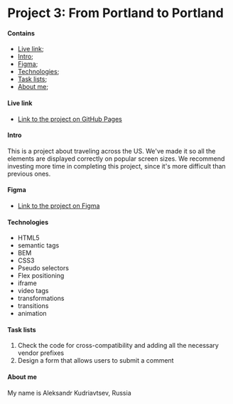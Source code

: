# Project 3: From Portland to Portland

#### Contains

- [Live link](#live-link);
- [Intro](#Intro);
- [Figma](#Figma);
- [Technologies](#Technologies);
- [Task lists](#task-lists);
- [About me](#about-me);

#### Live link

* [Link to the project on GitHub Pages](https://)

#### Intro

This is a project about traveling across the US. We've made it so all the elements are displayed correctly on popular screen sizes. We recommend investing more time in completing this project, since it's more difficult than previous ones.

#### Figma

* [Link to the project on Figma](https://www.figma.com/file/xM9rNsdK4iNcFJmDZho3Aw/Sprint-3%3A-From-Portland-to-Portland-%2F-desktop-%2B-mobile?node-id=500%3A0)

#### Technologies

- HTML5
 - semantic tags
- BEM
- CSS3
 - Pseudo selectors
 - Flex positioning
 - iframe
 - video tags
 - transformations
 - transitions
 - animation

#### Task lists

1. Check the code for cross-compatibility and adding all the necessary vendor prefixes
1. Design a form that allows users to submit a comment

#### About me

My name is Aleksandr Kudriavtsev, Russia
